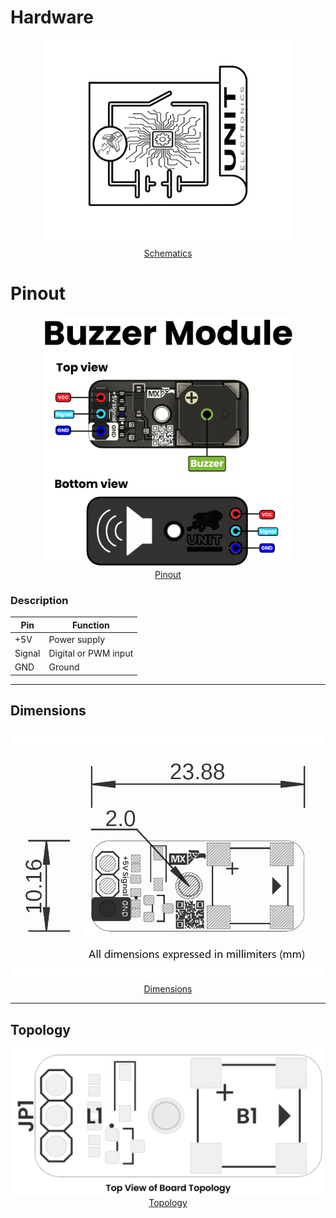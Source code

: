 # Hardware

<div align="center">
<a href="unit_sch_v_1_1_0_ue0088_modulo_buzzer.pdf"><img src="resources/img/Schematics_icon.jpg" width="400px"><br/> Schematics</a>
</div>

# Pinout

<div align="center">
<a href="resources/unit_pinout_v_0_0_1_ue0088_buzzer_en.jpg"><img src="resources/unit_pinout_v_0_0_1_ue0088_buzzer_en.jpg" width="400px"><br/> Pinout</a>
</div>

 ### Description

<div align="center">

| Pin     | Function               |
|---------|------------------------|
| +5V     | Power supply           |
| Signal  | Digital or PWM input   |
| GND     | Ground                 |

</div>

---
## Dimensions 

<div align="center">
<a href="resources/unit_dimension_v_1_1_0_ue0088_modulo_buzzer.png"><img src="resources/unit_dimension_v_1_1_0_ue0088_modulo_buzzer.png" width="500px"><br/> Dimensions</a>
</div>

---
## Topology

<div align="center">
<a href="resources/unit_topology_v_1_1_0_ue0088_modulo_buzzer.png"><img src="resources/unit_topology_v_1_1_0_ue0088_modulo_buzzer.png" width="500px"><br/> Topology</a>
</div>
